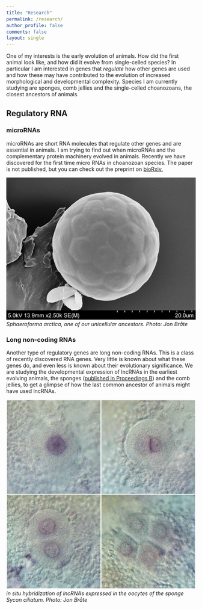 ```yaml
---
title: "Research"
permalink: /research/
author_profile: false
comments: false
layout: single
---
```


One of my interests is the early evolution of animals. How did the first animal look like, and how did it evolve from single-celled species? In particular I am interested in genes that *regulate* how other genes are used and how these may have contributed to the evolution of increased morphological and developmental complexity. Species I am currently studying are sponges, comb jellies and the single-celled choanozoans, the closest ancestors of animals. 

## Regulatory RNA

### microRNAs
microRNAs are short RNA molecules that regulate other genes and are essential in animals. I am trying to find out when microRNAs and the complementary protein machinery evolved in animals. Recently we have discovered for the first time micro RNAs in choanozoan species. The paper is not published, but you can check out the preprint on [bioRxiv.](http://biorxiv.org/content/early/2016/10/01/076190)

![S. arctica][1]  
*Sphaeroforma arctica, one of our unicellular ancestors. Photo: Jon Bråte*

### Long non-coding RNAs
Another type of regulatory genes are long non-coding RNAs. This is a class of recently discovered RNA genes. Very little is known about what these genes do, and even less is known about their evolutionary significance. We are studying the developmental expression of lncRNAs in the earliest evolving animals, the sponges ([published in Proceedings B](/publications/02-2015-proceedings/)) and the comb jellies, to get a glimpse of how the last common ancestor of animals might have used lncRNAs.

![Sycon ciliatum][2]  
*in situ hybridization of lncRNAs expressed in the oocytes of the sponge Sycon ciliatum. Photo: Jon Bråte*

[1]: /assets/images/research/Sphearoforma_Arctica_q22.jpg
[2]: /assets/images/research/Sciliatum_insitu.jpg
